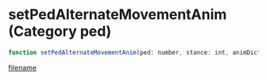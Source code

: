 # setPedAlternateMovementAnim (Category ped)

```js
function setPedAlternateMovementAnim(ped: number, stance: int, animDictionary: string, animationName: string, p4: number, p5: boolean): void
```

[filename](setPedAlternateMovementAnim_m.md ':include')